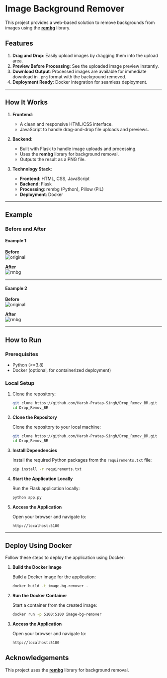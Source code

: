 # Image Background Remover

This project provides a web-based solution to remove backgrounds from images using the **[rembg](https://github.com/danielgatis/rembg)** library.  

## Features
1. **Drag and Drop**: Easily upload images by dragging them into the upload area.  
2. **Preview Before Processing**: See the uploaded image preview instantly.  
3. **Download Output**: Processed images are available for immediate download in `.png` format with the background removed.  
4. **Deployment Ready**: Docker integration for seamless deployment.  

---

## How It Works

1. **Frontend**:  
   - A clean and responsive HTML/CSS interface.  
   - JavaScript to handle drag-and-drop file uploads and previews.  

2. **Backend**:  
   - Built with Flask to handle image uploads and processing.  
   - Uses the **rembg** library for background removal.  
   - Outputs the result as a PNG file.  

3. **Technology Stack**:  
   - **Frontend**: HTML, CSS, JavaScript  
   - **Backend**: Flask  
   - **Processing**: rembg (Python), Pillow (PIL)  
   - **Deployment**: Docker  

---

## Example  

### Before and After  

#### Example 1  
**Before**  
![original](https://github.com/Harsh-Pratap-Singh/Drop_Remov_BR/assets/114675475/d8a377e3-15a8-4a6b-b609-2f95411b5f42)  

**After**  
![rmbg](https://github.com/Harsh-Pratap-Singh/Drop_Remov_BR/assets/114675475/3d3af958-4192-4a45-9536-e8b9dbafc452)  

---

#### Example 2  
**Before**  
![original](https://github.com/Harsh-Pratap-Singh/Drop_Remov_BR/assets/114675475/f29b0f0e-851e-4ac0-b47c-010ea521e001)  

**After**  
![rmbg](https://github.com/Harsh-Pratap-Singh/Drop_Remov_BR/assets/114675475/d32c7d04-c72b-4001-b9d2-901543e84b61)  

---

## How to Run  

### Prerequisites  
- Python (>=3.8)  
- Docker (optional, for containerized deployment)  

### Local Setup  
1. Clone the repository:  
   ```bash
   git clone https://github.com/Harsh-Pratap-Singh/Drop_Remov_BR.git
   cd Drop_Remov_BR
    ```

1. **Clone the Repository**  

   Clone the repository to your local machine:  

   ```bash
   git clone https://github.com/Harsh-Pratap-Singh/Drop_Remov_BR.git
   cd Drop_Remov_BR
   ```  

2. **Install Dependencies**  

   Install the required Python packages from the `requirements.txt` file:  

   ```bash
   pip install -r requirements.txt
   ```  

3. **Start the Application Locally**  

   Run the Flask application locally:  

   ```bash
   python app.py
   ```  

4. **Access the Application**  

   Open your browser and navigate to:  

   ```text
   http://localhost:5100
   ```  

---

## Deploy Using Docker  

Follow these steps to deploy the application using Docker:  

1. **Build the Docker Image**  

   Build a Docker image for the application:  

   ```bash
   docker build -t image-bg-remover .
   ```  

2. **Run the Docker Container**  

   Start a container from the created image:  

   ```bash
   docker run -p 5100:5100 image-bg-remover
   ```  

3. **Access the Application**  

   Open your browser and navigate to:  

   ```text
   http://localhost:5100
   ```  



## Acknowledgements  

This project uses the [**rembg**](https://github.com/danielgatis/rembg) library for background removal.  
```  

